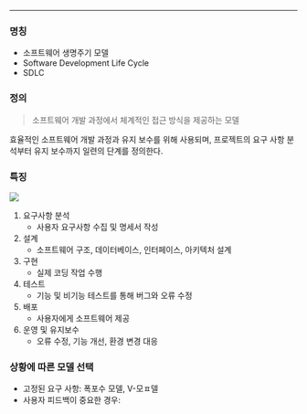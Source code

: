 
---

### 명칭
- 소프트웨어 생명주기 모델
- Software Development Life Cycle
- SDLC

### 정의

> 소프트웨어 개발 과정에서 체계적인 접근 방식을 제공하는 모델

효율적인 소프트웨어 개발 과정과 유지 보수를 위해 사용되며, 
프로젝트의 요구 사항 분석부터 유지 보수까지 일련의 단계를 정의한다.

### 특징

![](https://i.imgur.com/ZAAspjf.png)

1. 요구사항 분석
	- 사용자 요구사항 수집 및 명세서 작성
2. 설계
	- 소프트웨어 구조, 데이터베이스, 인터페이스, 아키텍처 설계
3. 구현
	- 실제 코딩 작업 수행
4. 테스트
	- 기능 및 비기능 테스트를 통해 버그와 오류 수정
5. 배포
	- 사용자에게 소프트웨어 제공
6. 운영 및 유지보수
	- 오류 수정, 기능 개선, 환경 변경 대응

### 상황에 따른 모델 선택
- 고정된 요구 사항: 폭포수 모델, V-모ㅍ델
- 사용자 피드백이 중요한 경우: 
